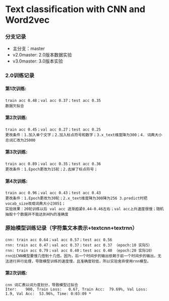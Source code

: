 # Text classification with CNN and Word2vec
### 分支记录
- 主分支：master 
- v2.0master: 2.0版本数据实验
- v3.0master: 3.0版本实验

### 2.0训练记录
#### 第1次训练:
```
train acc 0.48；val acc 0.37；test acc 0.35
数据欠拟合
```
#### 第2次训练:
```
train acc 0.45；val acc 0.27；test acc 0.25
更改条件：1.加入单个文字；2.加入标点符号和数字；3.x_text维度降为300；4. 词典大小总词汇改为25000
```
#### 第3次训练:
```
train acc 0.89；val acc 0.35；test acc 0.36
更改条件：1.Epoch更改为15轮；2.去掉了标点符号；
```
#### 第4次训练:
```
train acc 0.96；val acc 0.43；test acc 0.43
更改条件：1.Epoch更改为30轮；2.x_text维度降为300降为256 3.predict时把vocab_size改成词典大小23051；
实验效果：20轮训练以后 val acc 逐渐趋紧0.44-0.46左右；val acc上升速度很慢；随机抽取十个数据并不能达到40%的准确度

```

### 原始模型训练记录（字符集文本表示+textcnn+textrnn）
```
cnn: train acc 0.64；val acc 0.57；test acc 0.56
rnn: train acc 0.47；val acc 0.37；test acc 0.37 （epoch:10 实际5）
rnn: train acc 0.79；val acc 0.40；test acc 0.40 （epoch:20 实际10）
rnn比CNN模型要慢几倍到十几倍。因为，后一个时间步的输出依赖于前一个时间步的输出，无法进行并行处理，导致模型训练的速度慢，且准确度较低，所以实验舍弃使用rnn模型。
```

#### 第2次训练:
```
cnn 词汇表以词力度划分，导致模型过拟合
Iter:    900, Train Loss:   0.67, Train Acc:  79.69%, Val Loss:    1.9, Val Acc:  53.96%, Time: 0:03:09 *
```